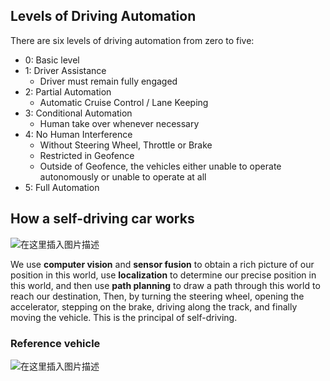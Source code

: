 ## Levels of Driving Automation

There are six levels of driving automation from zero to five:

* 0: Basic level
* 1: Driver Assistance
  * Driver must remain fully engaged
* 2: Partial Automation
  * Automatic Cruise Control / Lane Keeping
* 3: Conditional Automation
  * Human take over whenever necessary
* 4: No Human Interference
  * Without Steering Wheel, Throttle or Brake
  * Restricted in Geofence
  * Outside of Geofence, the vehicles either unable to operate autonomously or unable to operate at all
* 5: Full Automation

## How a self-driving car works

![在这里插入图片描述](https://img-blog.csdnimg.cn/20200715110356913.png?x-oss-process=image/watermark,type_ZmFuZ3poZW5naGVpdGk,shadow_10,text_aHR0cHM6Ly9ibG9nLmNzZG4ubmV0L1Jva29CYXNpbGlzaw==,size_16,color_FFFFFF,t_70)

We use **computer vision** and **sensor fusion** to obtain a rich picture of our position in this world, use **localization** to determine our precise position in this world, and then use **path planning** to draw a path through this world to reach our destination, Then, by turning the steering wheel, opening the accelerator, stepping on the brake, driving along the track, and finally moving the vehicle. This is the principal of self-driving.

### Reference vehicle

![在这里插入图片描述](https://img-blog.csdnimg.cn/20200715111536877.png?x-oss-process=image/watermark,type_ZmFuZ3poZW5naGVpdGk,shadow_10,text_aHR0cHM6Ly9ibG9nLmNzZG4ubmV0L1Jva29CYXNpbGlzaw==,size_16,color_FFFFFF,t_70)